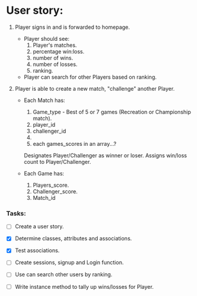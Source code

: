 # User story:

1. Player signs in and is forwarded to homepage.
    - Player should see:
        1. Player's matches.
        2. percentage win:loss.
        3. number of wins.
        4. number of losses.
        5. ranking.
    - Player can search for other Players based on ranking.

    
        
2. Player is able to create a new match, "challenge" another Player.
    - Each Match has:
        1. Game_type - Best of 5 or 7 games (Recreation or Championship match).
        2. player_id
        3. challenger_id
        4. 
        5. each games_scores in an array...?
        
        Designates Player/Challenger as winner or loser.
        Assigns win/loss count to Player/Challenger.
    - Each Game has: 
        1. Players_score.
        2. Challenger_score.
        3. Match_id
        

    
### Tasks:
- [ ] Create a user story.
- [x] Determine classes, attributes and associations.
- [x] Test associations.
- [ ] Create sessions, signup and Login function.
- [ ] Use can search other users by ranking.
- [ ] Write instance method to tally up wins/losses for Player.

